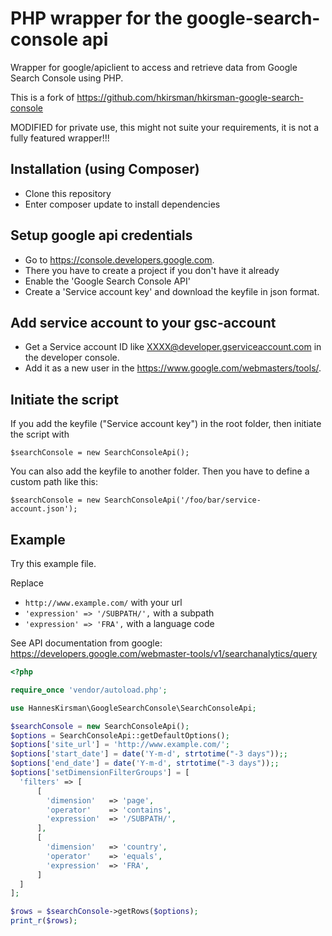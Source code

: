 # PHP wrapper for the google-search-console api

Wrapper for google/apiclient to access and retrieve data from Google Search Console using PHP.

This is a fork of  https://github.com/hkirsman/hkirsman-google-search-console

MODIFIED for private use, this might not suite your requirements, it is not a fully featured wrapper!!!

## Installation (using Composer)

* Clone this repository
* Enter composer update to install dependencies

## Setup google api credentials

* Go to  https://console.developers.google.com. 
* There you have to create a project if you don't have it already
* Enable the 'Google Search Console API' 
* Create a 'Service account key' and download the keyfile in json format.

## Add service account to your gsc-account

* Get a Service account ID like XXXX@developer.gserviceaccount.com in the developer console.
* Add it as a new user in the https://www.google.com/webmasters/tools/.

## Initiate the script

If you add the keyfile ("Service account key") in the root folder, then initiate the script with

```
$searchConsole = new SearchConsoleApi();
```

You can also add the keyfile to another folder. Then you have to define a custom path like this:

```
$searchConsole = new SearchConsoleApi('/foo/bar/service-account.json');
```

## Example

Try this example file. 

Replace 

* `http://www.example.com/` with your url 
* `'expression' => '/SUBPATH/',` with a subpath
* `'expression' => 'FRA',` with a language code

See API documentation from google: https://developers.google.com/webmaster-tools/v1/searchanalytics/query

```php
<?php

require_once 'vendor/autoload.php';

use HannesKirsman\GoogleSearchConsole\SearchConsoleApi;

$searchConsole = new SearchConsoleApi();
$options = SearchConsoleApi::getDefaultOptions();
$options['site_url'] = 'http://www.example.com/';
$options['start_date'] = date('Y-m-d', strtotime("-3 days"));;
$options['end_date'] = date('Y-m-d', strtotime("-3 days"));;
$options['setDimensionFilterGroups'] = [
  'filters' => [
      [
        'dimension'   => 'page',
        'operator'    => 'contains',
        'expression'  => '/SUBPATH/',
      ],
      [
        'dimension'   => 'country',
        'operator'    => 'equals',
        'expression'  => 'FRA',
      ]      
  ]
];

$rows = $searchConsole->getRows($options);
print_r($rows);
```
